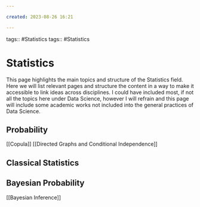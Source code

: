 ```yaml
---

created: 2023-08-26 16:21

---
```

tags:: #Statistics
tags:: #Statistics

# Statistics

This page highlights the main topics and structure of the Statistics field. Here we will list relevant pages and structure the content in a way to make it accessible to link ideas across disciplines. I could have included most, if not all the topics here under Data Science, however I will refrain and this page will include some academic works not included into the general practices of Data Science.

## Probability
[[Copula]]
[[Directed Graphs and Conditional Independence]]
## Classical Statistics
## Bayesian Probability
[[Bayesian Inference]]
